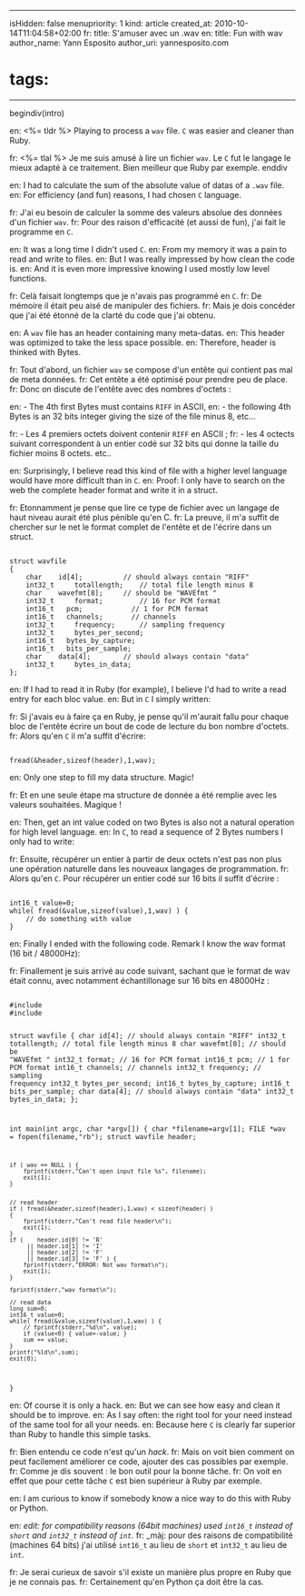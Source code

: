 -----
isHidden:       false
menupriority:   1
kind:           article
created_at:     2010-10-14T11:04:58+02:00
fr: title: S'amuser avec un .wav
en: title: Fun with wav
author_name: Yann Esposito
author_uri: yannesposito.com
# tags:
-----

begindiv(intro)

en: <%= tldr %> Playing to process a `wav` file. `C` was easier and cleaner than Ruby.

fr: <%= tlal %> Je me suis amusé à lire un fichier `wav`. Le `C` fut le langage le mieux adapté à ce traitement. Bien meilleur que Ruby par exemple.
enddiv

en: I had to calculate the sum of the absolute value of datas of a `.wav` file.
en: For efficiency (and fun) reasons, I had chosen `C` language.

fr: J'ai eu besoin de calculer la somme des valeurs absolue des données d'un fichier `wav`.
fr: Pour des raison d'efficacité (et aussi de fun), j'ai fait le programme en `C`.

en: It was a long time I didn't used `C`.
en: From my memory it was a pain to read and write to files.
en: But I was really impressed by how clean the code is.
en: And it is even more impressive knowing I used mostly low level functions.

fr: Celà faisait longtemps que je n'avais pas programmé en `C`.
fr: De mémoire il était peu aisé de manipuler des fichiers.
fr: Mais je dois concéder que j'ai été étonné de la clarté du code que j'ai obtenu.

en: A `wav` file has an header containing many meta-datas.
en: This header was optimized to take the less space possible.
en: Therefore, header is thinked with Bytes.

fr: Tout d'abord, un fichier `wav` se compose d'un entête qui contient pas mal de meta données.
fr: Cet entête a été optimisé pour prendre peu de place.
fr: Donc on discute de l'entête avec des nombres d'octets :

en: - The 4th first Bytes must contains `RIFF` in ASCII,
en: - the following 4th Bytes is an 32 bits integer giving the size of the file minus 8, etc...

fr: - Les 4 premiers octets doivent contenir `RIFF` en ASCII ;
fr: - les 4 octects suivant correspondent à un entier codé sur 32 bits qui donne la taille du fichier moins 8 octets. etc..

en: Surprisingly, I believe read this kind of file with a higher level language would have more difficult than in `C`.
en: Proof: I only have to search on the web the complete header format and write it in a struct.

fr: Etonnamment je pense que lire ce type de fichier avec un langage de haut niveau aurait été plus pénible qu'en C.
fr: La preuve, il m'a suffit de chercher sur le net le format complet de l'entête et de l'écrire dans un struct.

<code class="c">
struct wavfile
{
    char    id[4];          // should always contain "RIFF"
    int32_t     totallength;    // total file length minus 8
    char    wavefmt[8];     // should be "WAVEfmt "
    int32_t     format;         // 16 for PCM format
    int16_t   pcm;            // 1 for PCM format
    int16_t   channels;       // channels
    int32_t     frequency;      // sampling frequency
    int32_t     bytes_per_second;
    int16_t   bytes_by_capture;
    int16_t   bits_per_sample;
    char    data[4];        // should always contain "data"
    int32_t     bytes_in_data;
};
</code>

en: If I had to read it in Ruby (for example), I believe I'd had to write a read entry for each bloc value.
en: But in `C` I simply written:

fr: Si j'avais eu à faire ça en Ruby, je pense qu'il m'aurait fallu pour chaque bloc de l'entête écrire un bout de code de lecture du bon nombre d'octets.
fr: Alors qu'en `C` il m'a suffit d'écrire: 

<code class="c">
fread(&header,sizeof(header),1,wav);
</code>

en: Only one step to fill my data structure. Magic!

fr: Et en une seule étape ma structure de donnée a été remplie avec les valeurs souhaitées. Magique !

en: Then, get an int value coded on two Bytes is also not a natural operation for high level language.
en: In `C`, to read a sequence of 2 Bytes numbers I only had to write:

fr: Ensuite, récupérer un entier à partir de deux octets n'est pas non plus une opération naturelle dans les nouveaux langages de programmation.
fr: Alors qu'en `C`. Pour récupérer un entier codé sur 16 bits il suffit d'écrire :

<code class="c">
int16_t value=0;
while( fread(&value,sizeof(value),1,wav) ) {
    // do something with value
}
</code>

en: Finally I ended with the following code. Remark I know the wav format (16 bit / 48000Hz):

fr: Finallement je suis arrivé au code suivant, sachant que le format de wav était connu, avec notamment échantillonage sur 16 bits en 48000Hz :

<code class="c" file="wavsum.c">
#include <stdio.h>
#include <stdlib.h>

struct wavfile
{
    char    id[4];          // should always contain "RIFF"
    int32_t     totallength;    // total file length minus 8
    char    wavefmt[8];     // should be "WAVEfmt "
    int32_t     format;         // 16 for PCM format
    int16_t   pcm;            // 1 for PCM format
    int16_t   channels;       // channels
    int32_t     frequency;      // sampling frequency
    int32_t     bytes_per_second;
    int16_t   bytes_by_capture;
    int16_t   bits_per_sample;
    char    data[4];        // should always contain "data"
    int32_t     bytes_in_data;
};

int main(int argc, char *argv[]) {
    char *filename=argv[1];
    FILE *wav = fopen(filename,"rb");
    struct wavfile header;

    if ( wav == NULL ) {
        fprintf(stderr,"Can't open input file %s", filename);
        exit(1);
    }


    // read header
    if ( fread(&header,sizeof(header),1,wav) < sizeof(header) )
    {
        fprintf(stderr,"Can't read file header\n");
        exit(1);
    }
    if (    header.id[0] != 'R'
         || header.id[1] != 'I' 
         || header.id[2] != 'F' 
         || header.id[3] != 'F' ) { 
        fprintf(stderr,"ERROR: Not wav format\n"); 
        exit(1); 
    }

    fprintf(stderr,"wav format\n");

    // read data
    long sum=0;
    int16_t value=0;
    while( fread(&value,sizeof(value),1,wav) ) {
        // fprintf(stderr,"%d\n", value);
        if (value<0) { value=-value; }
        sum += value;
    }
    printf("%ld\n",sum);
    exit(0);
}
</code>

en: Of course it is only a hack. 
en: But we can see how easy and clean it should be to improve.
en: As I say often: the right tool for your need instead of the same tool for all your needs. 
en: Because here `C` is clearly far superior than Ruby to handle this simple tasks.

fr: Bien entendu ce code n'est qu'un _hack_.
fr: Mais on voit bien comment on peut facilement améliorer ce code, ajouter des cas possibles par exemple.
fr: Comme je dis souvent : le bon outil pour la bonne tâche.
fr: On voit en effet que pour cette tâche `C` est bien supérieur à Ruby par exemple.

en: I am curious to know if somebody know a nice way to do this with Ruby or Python.

en: _edit: for compatibility reasons (64bit machines) used `int16_t` instead of `short` and `int32_t` instead of `int`._
fr: _màj: pour des raisons de compatibilité (machines 64 bits) j'ai utilisé `int16_t` au lieu de `short` et `int32_t` au lieu de `int`.

fr: Je serai curieux de savoir s'il existe un manière plus propre en Ruby que je ne connais pas.
fr: Certainement qu'en Python ça doit être la cas.

